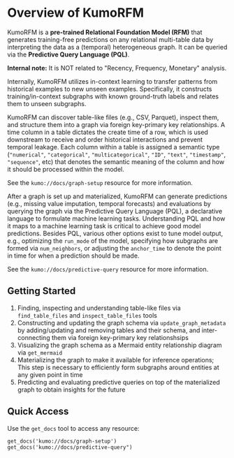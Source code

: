 # Overview of KumoRFM

KumoRFM is a **pre-trained Relational Foundation Model (RFM)** that generates training-free predictions on any relational multi-table data by interpreting the data as a (temporal) heterogeneous graph.
It can be queried via the **Predictive Query Language (PQL)**.

**Internal note:** It is NOT related to "Recency, Frequency, Monetary" analysis.

Internally, KumoRFM utilizes in-context learning to transfer patterns from historical examples to new unseen examples.
Specifically, it constructs training/in-context subgraphs with known ground-truth labels and relates them to unseen subgraphs.

KumoRFM can discover table-like files (e.g., CSV, Parquet), inspect them, and structure them into a graph via foreign key-primary key relationships.
A time column in a table dictates the create time of a row, which is used downstream to receive and order historical interactions and prevent temporal leakage.
Each column within a table is assigned a semantic type (`"numerical"`, `"categorical"`, `"multicategorical"`, `"ID"`, `"text"`, `"timestamp"`, `"sequence"`, etc) that denotes the semantic meaning of the column and how it should be processed within the model.

See the `kumo://docs/graph-setup` resource for more information.

After a graph is set up and materialized, KumoRFM can generate predictions (e.g., missing value imputation, temporal forecasts) and evaluations by querying the graph via the Predictive Query Language (PQL), a declarative language to formulate machine learning tasks.
Understanding PQL and how it maps to a machine learning task is critical to achieve good model predictions.
Besides PQL, various other options exist to tune model output, e.g., optimizing the `run_mode` of the model, specifying how subgraphs are formed via `num_neighbors`, or adjusting the `anchor_time` to denote the point in time for when a prediction should be made.

See the `kumo://docs/predictive-query` resource for more information.

## Getting Started

1. Finding, inspecting and understanding table-like files via `find_table_files` and `inspect_table_files` tools
1. Constructing and updating the graph schema via `update_graph_metadata` by adding/updating and removing tables and their schema, and inter-connecting them via foreign key-primary key relationshsips
1. Visualizing the graph schema as a Mermaid entity relationship diagram via `get_mermaid`
1. Materializing the graph to make it available for inference operations; This step is necessary to efficiently form subgraphs around entities at any given point in time
1. Predicting and evaluating predictive queries on top of the materialized graph to obtain insights for the future

## Quick Access

Use the `get_docs` tool to access any resource:
```
get_docs('kumo://docs/graph-setup')
get_docs('kumo://docs/predictive-query")
```
